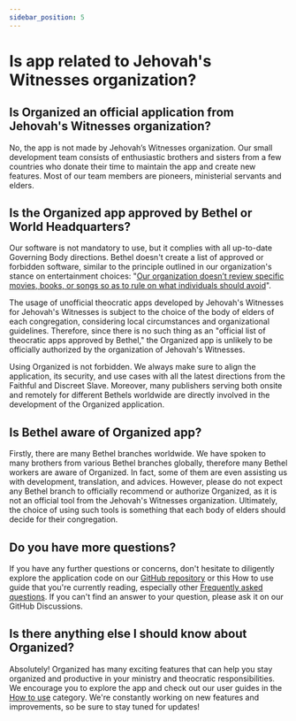 ```yaml
---
sidebar_position: 5
---
```


# Is app related to Jehovah's Witnesses organization?

## Is Organized an official application from Jehovah's Witnesses organization?

No, the app is not made by Jehovah’s Witnesses organization. Our small development team consists of enthusiastic brothers and sisters from a few countries who donate their time to maintain the app and create new features. Most of our team members are pioneers, ministerial servants and elders.

## Is the Organized app approved by Bethel or World Headquarters?

Our software is not mandatory to use, but it complies with all up-to-date Governing Body directions. Bethel doesn't create a list of approved or forbidden software, similar to the principle outlined in our organization's stance on entertainment choices: "[Our organization doesn’t review specific movies, books, or songs so as to rule on what individuals should avoid](https://www.jw.org/en/jehovahs-witnesses/faq/do-jehovahs-witnesses-ban-certain-entertainment/)".

The usage of unofficial theocratic apps developed by Jehovah's Witnesses for Jehovah's Witnesses is subject to the choice of the body of elders of each congregation, considering local circumstances and organizational guidelines. Therefore, since there is no such thing as an "official list of theocratic apps approved by Bethel," the Organized app is unlikely to be officially authorized by the organization of Jehovah's Witnesses.

Using Organized is not forbidden. We always make sure to align the application, its security, and use cases with all the latest directions from the Faithful and Discreet Slave. Moreover, many publishers serving both onsite and remotely for different Bethels worldwide are directly involved in the development of the Organized application.

## Is Bethel aware of Organized app?

Firstly, there are many Bethel branches worldwide. We have spoken to many brothers from various Bethel branches globally, therefore many Bethel workers are aware of Organized. In fact, some of them are even assisting us with development, translation, and advices. However, please do not expect any Bethel branch to officially recommend or authorize Organized, as it is not an official tool from the Jehovah's Witnesses organization. Ultimately, the choice of using such tools is something that each body of elders should decide for their congregation.

## Do you have more questions? 

If you have any further questions or concerns, don't hesitate to diligently explore the application code on our [GitHub repository](https://github.com/sws2apps/organized-app) or this How to use guide that you're currently reading, especially other [Frequently asked questions](/organized/docs/faq/). If you can't find an answer to your question, please ask it on our GitHub Discussions.

## Is there anything else I should know about Organized?

Absolutely! Organized has many exciting features that can help you stay organized and productive in your ministry and theocratic responsibilities. We encourage you to explore the app and check out our user guides in the [How to use](/organized/docs/how-to-use/) category. We're constantly working on new features and improvements, so be sure to stay tuned for updates!